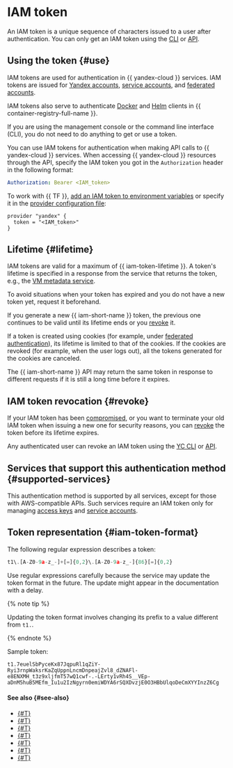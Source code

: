 # IAM token

An IAM token is a unique sequence of characters issued to a user after authentication. You can only get an IAM token using the [CLI](../../../cli/) or [API](../../../overview/api.md).

## Using the token {#use}

IAM tokens are used for authentication in {{ yandex-cloud }} services. IAM tokens are issued for [Yandex accounts](../../operations/iam-token/create.md), [service accounts](../../operations/iam-token/create-for-sa.md), and [federated accounts](../../operations/iam-token/create-for-federation.md).

IAM tokens also serve to authenticate [Docker](../../../container-registry/operations/authentication.md) and [Helm](../../../container-registry/operations/helm-chart/helm-chart-push.md) clients in {{ container-registry-full-name }}.

If you are using the management console or the command line interface (CLI), you do not need to do anything to get or use a token.

You can use IAM tokens for authentication when making API calls to {{ yandex-cloud }} services. When accessing {{ yandex-cloud }} resources through the API, specify the IAM token you got in the `Authorization` header in the following format:

```yaml
Authorization: Bearer <IAM_token>
```

To work with {{ TF }}, [add an IAM token to environment variables](../../../tutorials/infrastructure-management/terraform-quickstart.md#get-credentials) or specify it in the [provider configuration file](../../../tutorials/infrastructure-management/terraform-quickstart.md#configure-provider):

```hcl
provider "yandex" {
  token = "<IAM_token>"
}
```

## Lifetime {#lifetime}

IAM tokens are valid for a maximum of {{ iam-token-lifetime }}. A token's lifetime is specified in a response from the service that returns the token, e.g., the [VM metadata service](../../../compute/operations/vm-connect/auth-inside-vm.md).

To avoid situations when your token has expired and you do not have a new token yet, request it beforehand.

If you generate a new {{ iam-short-name }} token, the previous one continues to be valid until its lifetime ends or you [revoke](../../operations/iam-token/revoke-iam-token.md) it.

If a token is created using cookies (for example, under [federated authentication](../../../cli/operations/authentication/federated-user.md)), its lifetime is limited to that of the cookies. If the cookies are revoked (for example, when the user logs out), all the tokens generated for the cookies are canceled.

The {{ iam-short-name }} API may return the same token in response to different requests if it is still a long time before it expires.

## IAM token revocation {#revoke}

If your IAM token has been [compromised](../../operations/compromised-credentials.md), or you want to terminate your old IAM token when issuing a new one for security reasons, you can [revoke](../../operations/iam-token/revoke-iam-token.md) the token before its lifetime expires.

Any authenticated user can revoke an IAM token using the [YC CLI](../../../cli/quickstart.md) or [API](../../api-ref/authentication.md).

## Services that support this authentication method {#supported-services}

This authentication method is supported by all services, except for those with AWS-compatible APIs. Such services require an IAM token only for managing [access keys](access-key.md) and [service accounts](../users/service-accounts.md).

## Token representation {#iam-token-format}

The following regular expression describes a token:

```javascript
t1\.[A-Z0-9a-z_-]+[=]{0,2}\.[A-Z0-9a-z_-]{86}[=]{0,2}
```

Use regular expressions carefully because the service may update the token format in the future. The update might appear in the documentation with a delay.

{% note tip %}

Updating the token format involves changing its prefix to a value different from `t1.`.

{% endnote %}

Sample token:

```text
t1.7euelSbPyceKx87JqpuRl1qZiY-Ryi3rnpWaksrKaZqUppnLncmDnpeajZvl8_dZNAFl-e8ENXMH_t3z9xljfmT57wQ1cwf-.-LErty1vRh4S__VEp-aDnM5huB5MEfm_Iu1u2IzNgyrn0emiWDYA6rSQXDvzjE0O3HBbUlqoDeCmXYYInzZ6Cg
```

#### See also {#see-also}

* [{#T}](../../operations/iam-token/create.md)
* [{#T}](../../operations/iam-token/create-for-sa.md)
* [{#T}](../../operations/iam-token/create-for-federation.md)
* [{#T}](../../../compute/operations/vm-connect/auth-inside-vm.md)
* [{#T}](../../../functions/operations/function-sa.md)
* [{#T}](./index.md)
* [{#T}](../../operations/iam-token/revoke-iam-token.md)